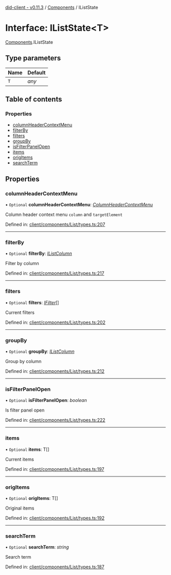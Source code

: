 [did-client - v0.11.3](../README.md) / [Components](../modules/components.md) / IListState

# Interface: IListState<T\>

[Components](../modules/components.md).IListState

## Type parameters

Name | Default |
:------ | :------ |
`T` | *any* |

## Table of contents

### Properties

- [columnHeaderContextMenu](components.iliststate.md#columnheadercontextmenu)
- [filterBy](components.iliststate.md#filterby)
- [filters](components.iliststate.md#filters)
- [groupBy](components.iliststate.md#groupby)
- [isFilterPanelOpen](components.iliststate.md#isfilterpanelopen)
- [items](components.iliststate.md#items)
- [origItems](components.iliststate.md#origitems)
- [searchTerm](components.iliststate.md#searchterm)

## Properties

### columnHeaderContextMenu

• `Optional` **columnHeaderContextMenu**: [*ColumnHeaderContextMenu*](../modules/components.md#columnheadercontextmenu)

Column header context menu `column` and `targetElement`

Defined in: [client/components/List/types.ts:207](https://github.com/Puzzlepart/did/blob/dev/client/components/List/types.ts#L207)

___

### filterBy

• `Optional` **filterBy**: [*IListColumn*](components.ilistcolumn.md)

Filter by column

Defined in: [client/components/List/types.ts:217](https://github.com/Puzzlepart/did/blob/dev/client/components/List/types.ts#L217)

___

### filters

• `Optional` **filters**: [*IFilter*](components.ifilter.md)[]

Current filters

Defined in: [client/components/List/types.ts:202](https://github.com/Puzzlepart/did/blob/dev/client/components/List/types.ts#L202)

___

### groupBy

• `Optional` **groupBy**: [*IListColumn*](components.ilistcolumn.md)

Group by column

Defined in: [client/components/List/types.ts:212](https://github.com/Puzzlepart/did/blob/dev/client/components/List/types.ts#L212)

___

### isFilterPanelOpen

• `Optional` **isFilterPanelOpen**: *boolean*

Is filter panel open

Defined in: [client/components/List/types.ts:222](https://github.com/Puzzlepart/did/blob/dev/client/components/List/types.ts#L222)

___

### items

• `Optional` **items**: T[]

Current items

Defined in: [client/components/List/types.ts:197](https://github.com/Puzzlepart/did/blob/dev/client/components/List/types.ts#L197)

___

### origItems

• `Optional` **origItems**: T[]

Original items

Defined in: [client/components/List/types.ts:192](https://github.com/Puzzlepart/did/blob/dev/client/components/List/types.ts#L192)

___

### searchTerm

• `Optional` **searchTerm**: *string*

Search term

Defined in: [client/components/List/types.ts:187](https://github.com/Puzzlepart/did/blob/dev/client/components/List/types.ts#L187)
